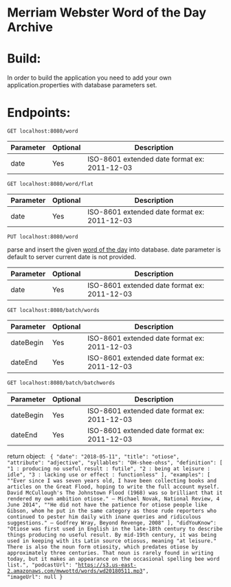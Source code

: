 # Merriam Webster Word of the Day Archive

# Build:
In order to build the application you need to add your own application.properties with database parameters set.

# Endpoints:
  <code>GET localhost:8080/word</code>
  
|Parameter|Optional|Description|
|---------|--------|-----------|
|date|Yes|ISO-8601 extended date format ex: 2011-12-03|

<code>GET localhost:8080/word/flat</code>

|Parameter|Optional|Description|
|---------|--------|-----------|
|date|Yes|ISO-8601 extended date format ex: 2011-12-03|


<code>PUT localhost:8080/word</code>

parse and insert the given <a href="https://www.merriam-webster.com/word-of-the-day">word of the day</a> into database.
date parameter is default to server current date is not provided.

|Parameter|Optional|Description|
|---------|--------|-----------|
|date|Yes|ISO-8601 extended date format ex: 2011-12-03|


<code>GET localhost:8080/batch/words</code>

|Parameter|Optional|Description|
|---------|--------|-----------|
|dateBegin|Yes|ISO-8601 extended date format ex: 2011-12-03|
|dateEnd|Yes|ISO-8601 extended date format ex: 2011-12-03|

<code>GET localhost:8080/batch/batchwords</code>

|Parameter|Optional|Description|
|---------|--------|-----------|
|dateBegin|Yes|ISO-8601 extended date format ex: 2011-12-03|
|dateEnd|Yes|ISO-8601 extended date format ex: 2011-12-03|



return object:
<code>
{
    "date": "2018-05-11",
    "title": "otiose",
    "attribute": "adjective",
    "syllables": "OH-shee-ohss",
    "definition": [
        "1 : producing no useful result : futile",
        "2 : being at leisure : idle",
        "3 : lacking use or effect : functionless"
    ],
    "examples": [
        "\"Ever since I was seven years old, I have been collecting books and articles on the Great Flood, hoping to write the full account myself. David McCullough's The Johnstown Flood (1968) was so brilliant that it rendered my own ambition otiose.\" — Michael Novak, National Review, 4 June 2014",
        "\"He did not have the patience for otiose people like Gibson, whom he put in the same category as those rude reporters who continued to pester him daily with inane queries and ridiculous suggestions.\" — Godfrey Wray, Beyond Revenge, 2008"
    ],
    "didYouKnow": "Otiose was first used in English in the late-18th century to describe things producing no useful result. By mid-19th century, it was being used in keeping with its Latin source otiosus, meaning \"at leisure.\" There is also the noun form otiosity, which predates otiose by approximately three centuries. That noun is rarely found in writing today, but it makes an appearance on the occasional spelling bee word list.",
    "podcastUrl": "https://s3.us-east-2.amazonaws.com/mwwottd/words/wd20180511.mp3",
    "imageUrl": null
}
</code>

